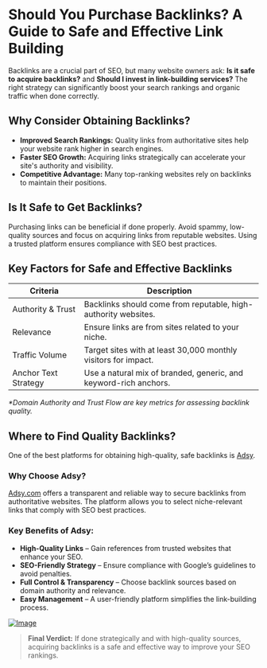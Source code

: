 # Should You Purchase Backlinks? A Guide to Safe and Effective Link Building  

Backlinks are a crucial part of SEO, but many website owners ask: **Is it safe to acquire backlinks?** and **Should I invest in link-building services?** The right strategy can significantly boost your search rankings and organic traffic when done correctly.  

## Why Consider Obtaining Backlinks?  

- **Improved Search Rankings:** Quality links from authoritative sites help your website rank higher in search engines.  
- **Faster SEO Growth:** Acquiring links strategically can accelerate your site's authority and visibility.  
- **Competitive Advantage:** Many top-ranking websites rely on backlinks to maintain their positions.  

## Is It Safe to Get Backlinks?  

Purchasing links can be beneficial if done properly. Avoid spammy, low-quality sources and focus on acquiring links from reputable websites. Using a trusted platform ensures compliance with SEO best practices.  
## Key Factors for Safe and Effective Backlinks  

<table>
    <thead>
        <tr>
            <th>Criteria</th>
            <th>Description</th>
        </tr>
    </thead>
    <tbody>
        <tr>
            <td>Authority & Trust</td>
            <td>Backlinks should come from reputable, high-authority websites.</td>
        </tr>
        <tr>
            <td>Relevance</td>
            <td>Ensure links are from sites related to your niche.</td>
        </tr>
        <tr>
            <td>Traffic Volume</td>
            <td>Target sites with at least 30,000 monthly visitors for impact.</td>
        </tr>
        <tr>
            <td>Anchor Text Strategy</td>
            <td>Use a natural mix of branded, generic, and keyword-rich anchors.</td>
        </tr>
    </tbody>
</table>  

<p></p><em>*Domain Authority and Trust Flow are key metrics for assessing backlink quality.</em></p>  

## Where to Find Quality Backlinks?  

One of the best platforms for obtaining high-quality, safe backlinks is [Adsy](https://ref.adsy.com/?ref=referral&ref_type=direct&ref_id=jcckfooeo3etdkvh&ref_item=3).  

### Why Choose Adsy?  

[Adsy.com](https://ref.adsy.com/?ref=referral&ref_type=direct&ref_id=jcckfooeo3etdkvh&ref_item=3) offers a transparent and reliable way to secure backlinks from authoritative websites. The platform allows you to select niche-relevant links that comply with SEO best practices.  

### Key Benefits of Adsy:  

- **High-Quality Links** – Gain references from trusted websites that enhance your SEO.  
- **SEO-Friendly Strategy** – Ensure compliance with Google’s guidelines to avoid penalties.  
- **Full Control & Transparency** – Choose backlink sources based on domain authority and relevance.  
- **Easy Management** – A user-friendly platform simplifies the link-building process.  
<a href="https://github.com/user-attachments/assets/aa1c3406-ff0e-44dd-b4ff-9be4ac445b37">
    <img src="https://github.com/user-attachments/assets/aa1c3406-ff0e-44dd-b4ff-9be4ac445b37" alt="Image">
</a>

> **Final Verdict:** If done strategically and with high-quality sources, acquiring backlinks is a safe and effective way to improve your SEO rankings.  
